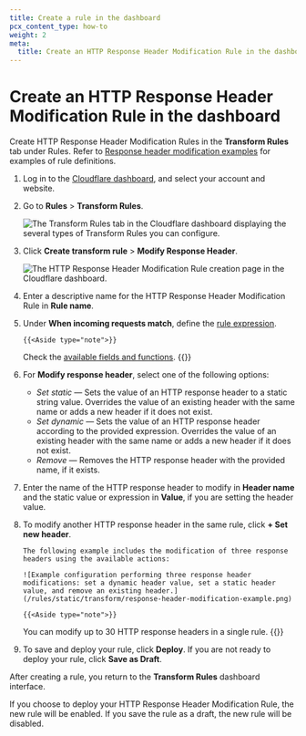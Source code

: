 ```yaml
---
title: Create a rule in the dashboard
pcx_content_type: how-to
weight: 2
meta:
  title: Create an HTTP Response Header Modification Rule in the dashboard
---
```


# Create an HTTP Response Header Modification Rule in the dashboard

Create HTTP Response Header Modification Rules in the **Transform Rules** tab under Rules. Refer to [Response header modification examples](/rules/transform/response-header-modification/examples/) for examples of rule definitions.

1.  Log in to the [Cloudflare dashboard](https://dash.cloudflare.com/), and select your account and website.

2.  Go to **Rules** > **Transform Rules**.

    ![The Transform Rules tab in the Cloudflare dashboard displaying the several types of Transform Rules you can configure.](/rules/static/transform/overview.png)

3.  Click **Create transform rule** > **Modify Response Header**.

    ![The HTTP Response Header Modification Rule creation page in the Cloudflare dashboard.](/rules/static/transform/create-response-header-modification-rule.png)

4.  Enter a descriptive name for the HTTP Response Header Modification Rule in **Rule name**.

5.  Under **When incoming requests match**, define the [rule expression](/firewall/cf-dashboard/create-edit-delete-rules/#expression-builder-and-editor).

        {{<Aside type="note">}}

    Check the [available fields and functions](/rules/transform/response-header-modification/reference/fields-functions/).
    {{</Aside>}}

6.  For **Modify response header**, select one of the following options:

    - _Set static_ — Sets the value of an HTTP response header to a static string value. Overrides the value of an existing header with the same name or adds a new header if it does not exist.
    - _Set dynamic_ — Sets the value of an HTTP response header according to the provided expression. Overrides the value of an existing header with the same name or adds a new header if it does not exist.
    - _Remove_ — Removes the HTTP response header with the provided name, if it exists.

7.  Enter the name of the HTTP response header to modify in **Header name** and the static value or expression in **Value**, if you are setting the header value.

8.  To modify another HTTP response header in the same rule, click **+ Set new header**.

        The following example includes the modification of three response headers using the available actions:

        ![Example configuration performing three response header modifications: set a dynamic header value, set a static header value, and remove an existing header.](/rules/static/transform/response-header-modification-example.png)

        {{<Aside type="note">}}

    You can modify up to 30 HTTP response headers in a single rule.
    {{</Aside>}}

9.  To save and deploy your rule, click **Deploy**. If you are not ready to deploy your rule, click **Save as Draft**.

After creating a rule, you return to the **Transform Rules** dashboard interface.

If you choose to deploy your HTTP Response Header Modification Rule, the new rule will be enabled. If you save the rule as a draft, the new rule will be disabled.
